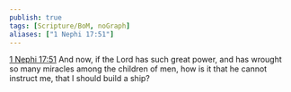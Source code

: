 ```yaml
---
publish: true
tags: [Scripture/BoM, noGraph]
aliases: ["1 Nephi 17:51"]
---
```

[1 Nephi 17:51](https://churchofjesuschrist.org/study/scriptures/bofm/1-ne/17?lang=eng&id=p51#p51) And now, if the Lord has such great power, and has wrought so many miracles among the children of men, how is it that he cannot instruct me, that I should build a ship?
